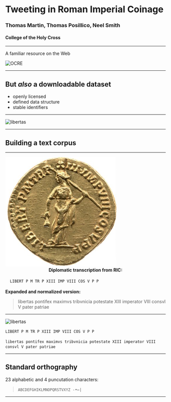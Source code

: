 
# Tweeting in Roman Imperial Coinage

### Thomas Martin, Thomas Posillico, Neel Smith

#### College of the Holy Cross


---

A familiar resource on the Web

![OCRE](http://shot.holycross.edu/aha/imgs/ocre-logo.png)

---

## But *also* a downloadable dataset

- openly licensed
- defined data structure
- stable identifiers



---

![libertas](http://shot.holycross.edu/aha/imgs/libertas-ric3.comm.171.png)


---

## Building a text corpus



---


<div class="grid">
  <div class="row">
<img src="../static/imgs/libertas-ric3.comm.171-scaled.png" alt="RIC 3, Commodus 171"/>
  </div>
  <div class="row">
  <center>
  <strong>Diplomatic transcription from RIC:</strong></center>
  <code>
  LIBERT P M TR P XIII IMP VIII COS V P P
  </code>
  </div>
<div class="row">
 <strong>Expanded and normalized version:</strong>

<blockquote>
  libertas pontifex maximvs tribvnicia potestate XIII imperator VIII consvl V pater patriae
  </blockquote>
  </div>
</div>


---


![libertas](http://shot.holycross.edu/aha/imgs/libertas-ric3.comm.171.png)

    LIBERT P M TR P XIII IMP VIII COS V P P

    libertas pontifex maximvs tribvnicia potestate XIII imperator VIII consvl V pater patriae

---


## Standard orthography

23 alphabetic and 4 puncutation characters:

> `ABCDEFGHIKLMNOPQRSTVXYZ -•←|`

---
